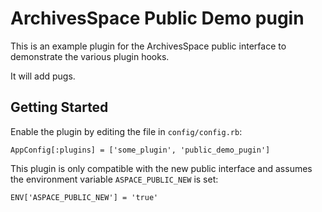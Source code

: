 ArchivesSpace Public Demo pugin
===============

This is an example plugin for the ArchivesSpace public interface
to demonstrate the various plugin hooks.

It will add pugs.

## Getting Started

Enable the plugin by editing the file in `config/config.rb`:

    AppConfig[:plugins] = ['some_plugin', 'public_demo_pugin']

This plugin is only compatible with the new public interface
and assumes the environment variable `ASPACE_PUBLIC_NEW` is set:

    ENV['ASPACE_PUBLIC_NEW'] = 'true'
